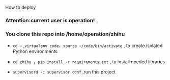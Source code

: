 How to deploy

### Attention:current user is operation!
### You clone this repo into /home/operation/zhihu


* `cd ~` ,`virtualenv code`，`source ~/code/bin/activate` , to  create isolated Python environments

* `cd zhihu `，`pip install -r requirements.txt` , to install needed libraries 

* `supervisord -c supervisor.conf` ,run this project
